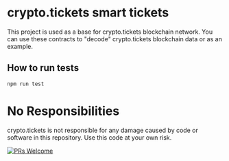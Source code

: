 # crypto.tickets smart tickets

This project is used as a base for crypto.tickets blockchain network. 
You can use these contracts to "decode" crypto.tickets blockchain data or as an example.

## How to run tests

```
npm run test 
```

# No Responsibilities

crypto.tickets is not responsible for any damage caused by code or software in this repository.
Use this code at your own risk.

[![PRs Welcome](https://img.shields.io/badge/PRs-welcome-brightgreen.svg?style=flat-square)](http://makeapullrequest.com)

